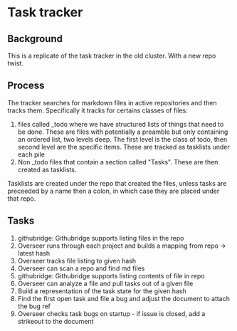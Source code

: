 # Task tracker

## Background

This is a replicate of the task tracker in the old cluster. With a
new repo twist.

## Process

The tracker searches for markdown files in active repositories and then tracks them.
Specifically it tracks for certains classes of files:

1. files called _todo where we have structured lists of things
   that need to be done. These are files with potentially a preamble but only containing
   an ordered list, two levels deep. The first level is the class of todo, then second
   level are the specific items. These are tracked as tasklists under each pile
1. Non _todo files that contain a section called "Tasks". These are then created as tasklists.

Tasklists are created under the repo that created the files, unless tasks are preceeded by a name then
a colon, in which case they are placed under that repo.

## Tasks

1. githubridge: Githubridge supports listing files in the repo
1. Overseer runs through each project and builds a mapping from repo -> latest hash
1. Overseer tracks file listing to given hash
1. Overseer can scan a repo and find md files
1. githubridge: Githubridge supports listing contents of file in repo
1. Overseer can analyze a file and pull tasks out of a given file
1. Build a representation of the task state for the given hash
1. Find the first open task and file a bug and adjust the document to attach the bug ref
1. Overseer checks task bugs on startup - if issue is closed, add a strikeout to the document
